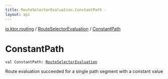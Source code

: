 ```yaml
---
title: RouteSelectorEvaluation.ConstantPath - 
layout: api
---
```


<div class='api-docs-breadcrumbs'><a href="../index.html">io.ktor.routing</a> / <a href="index.html">RouteSelectorEvaluation</a> / <a href="./-constant-path.html">ConstantPath</a></div>

# ConstantPath

<div class="signature"><code><span class="keyword">val </span><span class="identifier">ConstantPath</span><span class="symbol">: </span><a href="index.html"><span class="identifier">RouteSelectorEvaluation</span></a></code></div>

Route evaluation succeeded for a single path segment with a constant value

